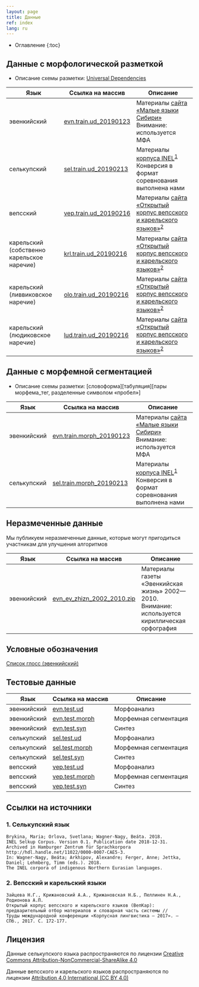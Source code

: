 ```yaml
---
layout: page
title: Данные
ref: index
lang: ru
---
```

* Оглавление
{:toc}


## Данные с морфологической разметкой
* Описание схемы разметки: [Universal Dependencies](https://universaldependencies.org/format.html)


| Язык        | Ссылка на массив           | Описание  |
|-------|--------|---------|
| эвенкийский      | [evn.train.ud_20190123](https://github.com/lowresource-lang-eval/morphology_scripts/blob/master/data/evn.train.ud?raw=true) | Материалы [сайта «Малые языки Сибири»](http://siberian-lang.srcc.msu.ru) Внимание: используется МФА |
| селькупский      | [sel.train.ud_20190213](https://github.com/lowresource-lang-eval/morphology_scripts/blob/master/data/sel.train.ud?raw=true) | Материалы [корпуса INEL](https://corpora.uni-hamburg.de/hzsk/de/islandora/object/spoken-corpus:selkup-0.1)<sup id="fn1"><a href="#1-селькупский-язык">1</a></sup> Конверсия в формат соревнования выполнена нами |
| вепсский      | [vep.train.ud_20190216](https://github.com/lowresource-lang-eval/morphology_scripts/blob/master/data/vep.train.ud?raw=true) | Материалы [сайта «Открытый корпус вепсского и карельского языков»](http://dictorpus.krc.karelia.ru/ru)<sup id="fn1"><a href="#2-вепсский-и-карельский-языки">2</a></sup>|
| карельский (собственно карельское наречие)      | [krl.train.ud_20190216](https://github.com/lowresource-lang-eval/morphology_scripts/blob/master/data/krl.train.ud?raw=true) | Материалы [сайта «Открытый корпус вепсского и карельского языков»](http://dictorpus.krc.karelia.ru/ru)<sup id="fn1"><a href="#2-вепсский-и-карельский-языки">2</a></sup>|
| карельский (ливвиковское наречие)      | [olo.train.ud_20190216](https://github.com/lowresource-lang-eval/morphology_scripts/blob/master/data/olo.train.ud?raw=true) | Материалы [сайта «Открытый корпус вепсского и карельского языков»](http://dictorpus.krc.karelia.ru/ru)<sup id="fn1"><a href="#2-вепсский-и-карельский-языки">2</a></sup>|
| карельский (людиковское наречие)      | [lud.train.ud_20190216](https://github.com/lowresource-lang-eval/morphology_scripts/blob/master/data/lud.train.ud?raw=true) | Материалы [сайта «Открытый корпус вепсского и карельского языков»](http://dictorpus.krc.karelia.ru/ru)<sup id="fn1"><a href="#2-вепсский-и-карельский-языки">2</a></sup>|


## Данные с морфемной сегментацией
* Описание схемы разметки: [словоформа][табуляция][пары морфема_тег, разделенные символом «пробел»]


| Язык        | Ссылка на массив           | Описание  |
|-------|--------|---------|
| эвенкийский      | [evn.train.morph_20190123](https://github.com/lowresource-lang-eval/morphology_scripts/blob/master/data/evn.train.morph?raw=true) | Материалы [сайта «Малые языки Сибири»](http://siberian-lang.srcc.msu.ru) Внимание: используется МФА |
| селькупский      | [sel.train.morph_20190213](https://github.com/lowresource-lang-eval/morphology_scripts/blob/master/data/sel.train.morph?raw=true) | Материалы [корпуса INEL](https://corpora.uni-hamburg.de/hzsk/de/islandora/object/spoken-corpus:selkup-0.1)<sup id="fn1"><a href="#1-селькупский-язык">1</a></sup> Конверсия в формат соревнования выполнена нами |

## Неразмеченные данные
Мы публикуем неразмеченные данные, которые могут пригодиться участникам для улучшения алгоритмов


| Язык        | Ссылка на массив           | Описание  |
|-------|--------|---------|
| эвенкийский      |  [evn_ev_zhizn_2002_2010.zip](https://drive.google.com/open?id=1he2q6RncA_NKHPIJjSzlkK-2qgEFTiCG) | Материалы газеты «Эвенкийская жизнь» 2002—2010. Внимание: используется кириллическая орфография |


## Условные обозначения
[Список глосс (эвенкийский)](https://raw.githubusercontent.com/lowresource-lang-eval/morphology_scripts/master/resources/glosses_evenki.tsv)


## Тестовые данные

| Язык        | Ссылка на массив           | Описание  |
|-------|--------|---------|
| эвенкийский      | [evn.test.ud](https://github.com/lowresource-lang-eval/morphology_scripts/blob/master/data/evn.test.ud?raw=true) | Морфоанализ|
| эвенкийский      | [evn.test.morph](https://github.com/lowresource-lang-eval/morphology_scripts/blob/master/data/evn.test.morph?raw=true) | Морфемная сегментация|
| эвенкийский      | [evn.test.syn](https://github.com/lowresource-lang-eval/morphology_scripts/blob/master/data/evn.test.syn?raw=true) | Синтез|
| селькупский      | [sel.test.ud](https://github.com/lowresource-lang-eval/morphology_scripts/blob/master/data/sel.test.ud?raw=true) | Морфоанализ|
| селькупский      | [sel.test.morph](https://github.com/lowresource-lang-eval/morphology_scripts/blob/master/data/sel.test.morph?raw=true) | Морфемная сегментация|
| селькупский      | [sel.test.syn](https://github.com/lowresource-lang-eval/morphology_scripts/blob/master/data/sel.test.syn?raw=true) | Синтез|
| вепсский      | [vep.test.ud](https://github.com/lowresource-lang-eval/morphology_scripts/blob/master/data/vep.test.ud?raw=true) | Морфоанализ|
| вепсский      | [vep.test.morph](https://github.com/lowresource-lang-eval/morphology_scripts/blob/master/data/vep.test.morph?raw=true) | Морфемная сегментация|
| вепсский      | [vep.test.syn](https://github.com/lowresource-lang-eval/morphology_scripts/blob/master/data/vep.test.syn?raw=true) | Синтез|


## Ссылки на источники
### 1. Селькупский язык

    Brykina, Maria; Orlova, Svetlana; Wagner-Nagy, Beáta. 2018.
    INEL Selkup Corpus. Version 0.1. Publication date 2018-12-31.
    Archived in Hamburger Zentrum für Sprachkorpora http://hdl.handle.net/11022/0000-0007-CAE5-3.
    In: Wagner-Nagy, Beáta; Arkhipov, Alexandre; Ferger, Anne; Jettka, Daniel; Lehmberg, Timm (eds.). 2018.
    The INEL corpora of indigenous Northern Eurasian languages.

### 2. Вепсский и карельский языки

    Зайцева Н.Г., Крижановский А.А., Крижановская Н.Б., Пеллинен Н.А., Родионова А.П.
    Открытый корпус вепсского и карельского языков (ВепКар):
    предварительный отбор материалов и словарная часть системы //
    Труды международной конференции «Корпусная лингвистика ‒ 2017». ‒
    СПб., 2017. С. 172-177.

## Лицензия
Данные селькупского языка распространяются по лицензии [Creative Commons Attribution-NonCommercial-ShareAlike 4.0 ](https://creativecommons.org/licenses/by-nc-sa/4.0/legalcode)

Данные вепсского и карельского языков распространяются по лицензии [Attribution 4.0 International (CC BY 4.0) ](https://creativecommons.org/licenses/by/4.0/legalcode)
